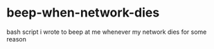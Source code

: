 # beep-when-network-dies
bash script i wrote to beep at me whenever my network dies for some reason
